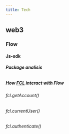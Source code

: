 ```yaml
---
title: Tech
---
```


## web3
### Flow
#### Js-sdk
##### Package analisis
######
##### How [FCL](https://github.com/onflow/flow-js-sdk) interact with Flow
###### fcl.getAccount()
###### fcl.currentUser()
###### fcl.authenticate()
